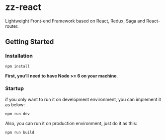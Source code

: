 # zz-react
Lightweight Front-end Framework based on React, Redux, Saga and React-router.

## Getting Started

### Installation
```sh
npm install
```
**First, you’ll need to have Node >= 6 on your machine**.

### Startup

if you only want to run it on development environment, you can implement it as below:
```sh
npm run dev
```
Also, you can run it on production environment, just do it as this:
```sh
npm run build
```
